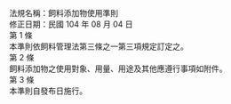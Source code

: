 法規名稱：飼料添加物使用準則  
修正日期：民國 104 年 08 月 04 日  
第 1 條  
本準則依飼料管理法第三條之一第三項規定訂定之。  
第 2 條  
飼料添加物之使用對象、用量、用途及其他應遵行事項如附件。  
第 3 條  
本準則自發布日施行。  


